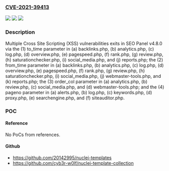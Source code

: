 ### [CVE-2021-39413](https://cve.mitre.org/cgi-bin/cvename.cgi?name=CVE-2021-39413)
![](https://img.shields.io/static/v1?label=Product&message=n%2Fa&color=blue)
![](https://img.shields.io/static/v1?label=Version&message=n%2Fa&color=blue)
![](https://img.shields.io/static/v1?label=Vulnerability&message=n%2Fa&color=brighgreen)

### Description

Multiple Cross Site Scripting (XSS) vulnerabilities exits in SEO Panel v4.8.0 via the (1) to_time parameter in (a) backlinks.php, (b) analytics.php, (c) log.php, (d) overview.php, (e) pagespeed.php, (f) rank.php, (g) review.php, (h) saturationchecker.php, (i) social_media.php, and (j) reports.php; the (2) from_time parameter in (a) backlinks.php, (b) analytics.php, (c) log.php, (d) overview.php, (e) pagespeed.php, (f) rank.php, (g) review.php, (h) saturationchecker.php, (i) social_media.php, (j) webmaster-tools.php, and (k) reports.php; the (3) order_col parameter in (a) analytics.php, (b) review.php, (c) social_media.php, and (d) webmaster-tools.php; and the (4) pageno parameter in (a) alerts.php, (b) log.php, (c) keywords.php, (d) proxy.php, (e) searchengine.php, and (f) siteauditor.php.

### POC

#### Reference
No PoCs from references.

#### Github
- https://github.com/20142995/nuclei-templates
- https://github.com/cyb3r-w0lf/nuclei-template-collection

